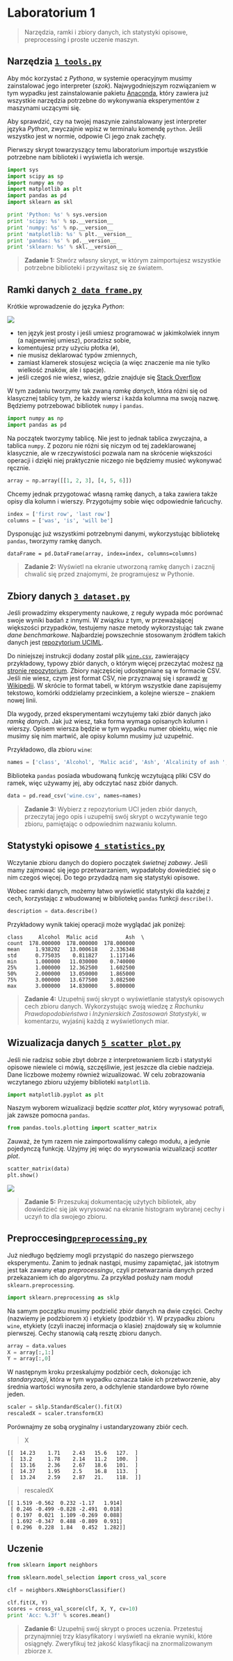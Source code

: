 # Laboratorium 1

> Narzędzia, ramki i zbiory danych, ich statystyki opisowe, preprocessing i proste uczenie maszyn.

## Narzędzia [`1_tools.py`](1_tools.py)

Aby móc korzystać z _Pythona_, w systemie operacyjnym musimy zainstalować jego interpreter (_szok_). Najwygodniejszym rozwiązaniem w tym wypadku jest zainstalowanie pakietu [Anaconda](https://www.continuum.io/downloads), który zawiera już wszystkie narzędzia potrzebne do wykonywania eksperymentów z maszynami uczącymi się.

Aby sprawdzić, czy na twojej maszynie zainstalowany jest interpreter języka _Python_, zwyczajnie wpisz w terminalu komendę `python`. Jeśli wszystko jest w normie, odpowie Ci jego znak zachęty.

Pierwszy skrypt towarzyszący temu laboratorium importuje wszystkie potrzebne nam biblioteki i wyświetla ich wersje.

```python
import sys
import scipy as sp
import numpy as np
import matplotlib as plt
import pandas as pd
import sklearn as skl

print 'Python: %s' % sys.version
print 'scipy: %s' % sp.__version__
print 'numpy: %s' % np.__version__
print 'matplotlib: %s' % plt.__version__
print 'pandas: %s' % pd.__version__
print 'sklearn: %s' % skl.__version__
```

> **Zadanie 1:** Stwórz własny skrypt, w którym zaimportujesz wszystkie potrzebne biblioteki i przywitasz się ze światem.

## Ramki danych [`2_data_frame.py`](2_data_frame.py)

Krótkie wprowadzenie do języka _Python_:

![](https://imgs.xkcd.com/comics/python.png)

- ten język jest prosty i jeśli umiesz programować w jakimkolwiek innym (a najpewniej umiesz), poradzisz sobie,
- komentujesz przy użyciu płotka (`#`),
- nie musisz deklarować typów zmiennych,
- zamiast klamerek stosujesz wcięcia (a więc znaczenie ma nie tylko wielkość znaków, ale i spacje).
- jeśli czegoś nie wiesz, wiesz, gdzie znajduje się [Stack Overflow](https://stackoverflow.com)

W tym zadaniu tworzymy tak zwaną _ramkę danych_, która różni się od klasycznej tablicy tym, że każdy wiersz i każda kolumna ma swoją nazwę. Będziemy potrzebować bibliotek `numpy` i `pandas`.

```python
import numpy as np
import pandas as pd
```

Na początek tworzymy tablicę. Nie jest to jednak tablica zwyczajna, a tablica `numpy`. Z pozoru nie różni się niczym od tej zadeklarowanej klasycznie, ale w rzeczywistości pozwala nam na skrócenie większości operacji i dzięki niej praktycznie niczego nie będziemy musieć wykonywać ręcznie.

```python
array = np.array([[1, 2, 3], [4, 5, 6]])
```

Chcemy jednak przygotować własną ramkę danych, a taka zawiera także opisy dla kolumn i wierszy. Przygotujmy sobie więc odpowiednie łańcuchy.

```python
index = ['first row', 'last row']
columns = ['was', 'is', 'will be']
```

Dysponując już wszystkimi potrzebnymi danymi, wykorzystując bibliotekę `pandas`, tworzymy ramkę danych.

```
dataFrame = pd.DataFrame(array, index=index, columns=columns)
```

> **Zadanie 2:** Wyświetl na ekranie utworzoną ramkę danych i zacznij chwalić się przed znajomymi, że programujesz w Pythonie.

## Zbiory danych [`3_dataset.py`](3_dataset.py)

Jeśli prowadzimy eksperymenty naukowe, z reguły wypada móc porównać swoje wyniki badań z innymi. W związku z tym, w przeważającej większości przypadków, testujemy nasze metody wykorzystując tak zwane _dane benchmarkowe_. Najbardziej powszechnie stosowanym źródłem takich danych jest [repozytorium UCIML](http://archive.ics.uci.edu/ml/).

Do niniejszej instrukcji dodany został plik [`wine.csv`](wine.csv), zawierający przykładowy, typowy zbiór danych, o którym więcej przeczytać możesz [na stronie repozytorium](http://archive.ics.uci.edu/ml/datasets/Wine). Zbiory najczęściej udostępniane są w formacie CSV. Jeśli nie wiesz, czym jest format CSV, nie przyznawaj się i sprawdź [w Wikipedii](https://en.wikipedia.org/wiki/Comma-separated_values). W skrócie to format tabeli, w którym wszystkie dane zapisujemy tekstowo, komórki oddzielamy przecinkiem, a kolejne wiersze – znakiem nowej linii.

Dla wygody, przed eksperymentami wczytujemy taki zbiór danych jako _ramkę danych_. Jak już wiesz, taka forma wymaga opisanych kolumn i wierszy. Opisem wiersza będzie w tym wypadku numer obiektu, więc nie musimy się nim martwić, ale opisy kolumn musimy już uzupełnić.

Przykładowo, dla zbioru `wine`:

```python
names = ['class', 'Alcohol', 'Malic acid', 'Ash', 'Alcalinity of ash ', 'Magnesium', 'Total phenols', 'Flavanoids', 'Nonflavanoid phenols', 'Proanthocyanins', 'Color intensity', 'Hue', 'OD280/OD315 of diluted wines', 'Proline']
```

Biblioteka `pandas` posiada wbudowaną funkcję wczytującą pliki CSV do ramek, więc używamy jej, aby odczytać nasz zbiór danych.

```python
data = pd.read_csv('wine.csv', names=names)
```

> **Zadanie 3:** Wybierz z repozytorium UCI jeden zbiór danych, przeczytaj jego opis i uzupełnij swój skrypt o wczytywanie tego zbioru, pamiętając o odpowiednim nazwaniu kolumn.

## Statystyki opisowe [`4_statistics.py`](4_statistics.py)

Wczytanie zbioru danych do dopiero początek _świetnej zabawy_. Jeśli mamy zajmować się jego przetwarzaniem, wypadałoby dowiedzieć się o nim czegoś więcej. Do tego przydadzą nam się statystyki opisowe.

Wobec ramki danych, możemy łatwo wyświetlić statystyki dla każdej z cech, korzystając z wbudowanej w bibliotekę `pandas` funkcji `describe()`.

```python
description = data.describe()
```

Przykładowy wynik takiej operacji może wyglądać jak poniżej:

```
class     Alcohol  Malic acid         Ash  \
count  178.000000  178.000000  178.000000
mean     1.938202   13.000618    2.336348
std      0.775035    0.811827    1.117146
min      1.000000   11.030000    0.740000
25%      1.000000   12.362500    1.602500
50%      2.000000   13.050000    1.865000
75%      3.000000   13.677500    3.082500
max      3.000000   14.830000    5.800000
```

> **Zadanie 4:** Uzupełnij swój skrypt o wyświetlanie statystyk opisowych cech zbioru danych. Wykorzystując swoją wiedzę z _Rachunku Prawdopodobieństwa_ i _Inżynierskich Zastosowań Statystyki_, w komentarzu, wyjaśnij każdą z wyświetlonych miar.

## Wizualizacja danych [`5_scatter_plot.py`](5_scatter_plot.py)

Jeśli nie radzisz sobie zbyt dobrze z interpretowaniem liczb i statystyki opisowe niewiele ci mówią, szczęśliwie, jest jeszcze dla ciebie nadzieja. Dane liczbowe możemy również wizualizować. W celu zobrazowania wczytanego zbioru użyjemy biblioteki `matplotlib`.

```python
import matplotlib.pyplot as plt
```

Naszym wyborem wizualizacji będzie _scatter plot_, który wyrysować potrafi, jak zawsze pomocna `pandas`.

```python
from pandas.tools.plotting import scatter_matrix
```

Zauważ, że tym razem nie zaimportowaliśmy całego modułu, a jedynie pojedynczą funkcję. Użyjmy jej więc do wyrysowania wizualizacji _scatter plot_.

```python
scatter_matrix(data)
plt.show()
```

![](SS.png)

> **Zadanie 5:** Przeszukaj dokumentację użytych bibliotek, aby dowiedzieć się jak wyrysować na ekranie histogram wybranej cechy i uczyń to dla swojego zbioru.

## Preproccesing[`preprocessing.py`](6_preprocessing.py)

Już niedługo będziemy mogli przystąpić do naszego pierwszego eksperymentu. Zanim to jednak nastąpi, musimy zapamiętać, jak istotnym jest tak zawany etap _preprocessingu_, czyli przetwarzania danych przed przekazaniem ich do algorytmu. Za przykład posłuży nam moduł `sklearn.preprocessing`.

```python
import sklearn.preprocessing as sklp
```

Na samym początku musimy podzielić zbiór danych na dwie części. Cechy (nazwiemy je podzbiorem `X`) i etykiety (podzbiór `Y`). W przypadku zbioru `wine`, etykiety (czyli inaczej informacja o klasie) znajdowały się w kolumnie pierwszej. Cechy stanowią całą resztę zbioru danych.

```python
array = data.values
X = array[:,1:]
Y = array[:,0]
```

W następnym kroku przeskalujmy podzbiór cech, dokonując ich _standaryzacji_, która w tym wypadku oznacza takie ich przetworzenie, aby średnia wartości wynosiła zero, a odchylenie standardowe było równe jeden.

```python
scaler = sklp.StandardScaler().fit(X)
rescaledX = scaler.transform(X)
```

Porównajmy ze sobą oryginalny i ustandaryzowany zbiór cech.

>X
```
[[  14.23    1.71    2.43   15.6   127.  ]
 [  13.2     1.78    2.14   11.2   100.  ]
 [  13.16    2.36    2.67   18.6   101.  ]
 [  14.37    1.95    2.5    16.8   113.  ]
 [  13.24    2.59    2.87   21.    118.  ]]
```

> rescaledX
```
[[ 1.519 -0.562  0.232 -1.17   1.914]
 [ 0.246 -0.499 -0.828 -2.491  0.018]
 [ 0.197  0.021  1.109 -0.269  0.088]
 [ 1.692 -0.347  0.488 -0.809  0.931]
 [ 0.296  0.228  1.84   0.452  1.282]]
```

## Uczenie

```python
from sklearn import neighbors
```

```python
from sklearn.model_selection import cross_val_score
```

```python
clf = neighbors.KNeighborsClassifier()
```

```python
clf.fit(X, Y)
scores = cross_val_score(clf, X, Y, cv=10)
print 'Acc: %.3f' % scores.mean()
```

> **Zadanie 6:** Uzupełnij swój skrypt o proces uczenia. Przetestuj przynajmniej trzy klasyfikatory i wyświetl na ekranie wyniki, które osiągnęły. Zweryfikuj też jakość klasyfikacji na znormalizowanym zbiorze `X`.

